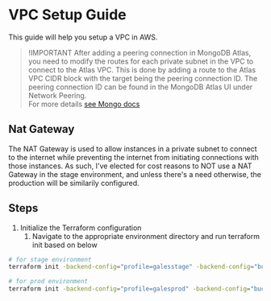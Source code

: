 # VPC Setup Guide

This guide will help you setup a VPC in AWS.

> !IMPORTANT
> After adding a peering connection in MongoDB Atlas, you need to modify the routes for each private subnet in the VPC to connect to the Atlas VPC. This is done by adding a route to the Atlas VPC CIDR block with the target being the peering connection ID. The peering connection ID can be found in the MongoDB Atlas UI under Network Peering.  
> For more details [see Mongo docs](https://www.mongodb.com/docs/atlas/security-vpc-peering/)

## Nat Gateway

The NAT Gateway is used to allow instances in a private subnet to connect to the internet while preventing the internet from initiating connections with those instances. As such, I've elected for cost reasons to NOT use a NAT Gateway in the stage environment, and unless there's a need otherwise, the production will be similarily configured.  

## Steps

1. Initialize the Terraform configuration
   1. Navigate to the appropriate environment directory and run terraform init based on below

``` bash
# for stage environment
terraform init -backend-config="profile=galesstage" -backend-config="bucket=gales-stage-tf-state"

# for prod environment
terraform init -backend-config="profile=galesprod" -backend-config="bucket=gales-prod-tf-state" -backend-config="key=vpc/terraform.tfstate"
```
